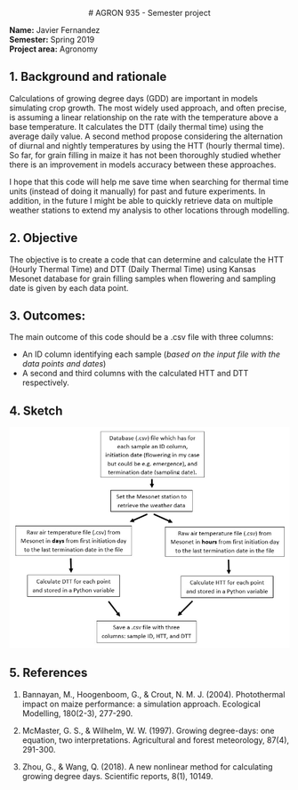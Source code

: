 <p align="center"> # AGRON 935 - Semester project </p>

**Name:** Javier Fernandez <br/>
**Semester:** Spring 2019 <br/>
**Project area:** Agronomy

## 1. Background and rationale

Calculations of growing degree days (GDD) are important in models simulating crop growth. The most widely used approach, and often precise, is assuming a linear relationship on the rate with the temperature above a base temperature. It calculates the DTT (daily thermal time) using the average daily value. A second method propose considering the alternation of diurnal and nightly temperatures by using the HTT (hourly thermal time). So far, for grain filling in maize it has not been thoroughly studied whether there is an improvement in models accuracy between these approaches.

I hope that this code will help me save time when searching for thermal time units (instead of doing it manually) for past and future experiments. In addition, in the future I might be able to quickly retrieve data on multiple weather stations to extend my analysis to other locations through modelling.

## 2. Objective

The objective is to create a code that can determine and calculate the HTT (Hourly Thermal Time) and DTT (Daily Thermal Time) using Kansas Mesonet database for grain filling samples when flowering and sampling date is given by each data point.

## 3. Outcomes:

The main outcome of this code should be a .csv file with three columns: 
   - An ID column identifying each sample (_based on the input file with the data points and dates_) 
   - A second and third columns with the calculated HTT and DTT respectively.
 
## 4. Sketch
<p align="center"><img src="project_sketch.jpg" alt="sketch_image" width="600"/></p>

## 5. References

1. Bannayan, M., Hoogenboom, G., & Crout, N. M. J. (2004). Photothermal impact on maize performance: a simulation approach. Ecological Modelling, 180(2-3), 277-290.

2. McMaster, G. S., & Wilhelm, W. W. (1997). Growing degree-days: one equation, two interpretations. Agricultural and forest meteorology, 87(4), 291-300.

3. Zhou, G., & Wang, Q. (2018). A new nonlinear method for calculating growing degree days. Scientific reports, 8(1), 10149.
